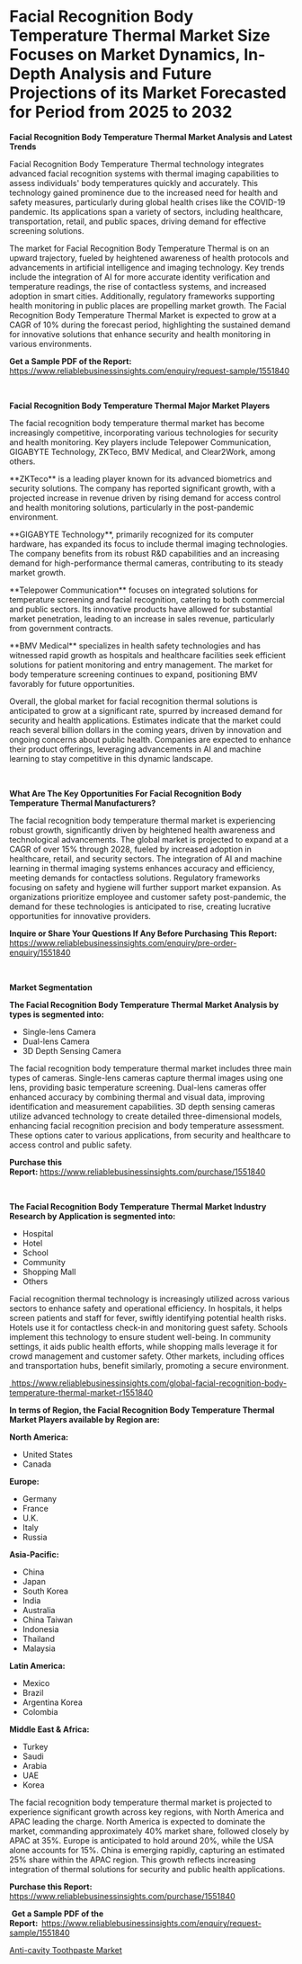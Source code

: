 <p><h1>Facial Recognition Body Temperature Thermal Market Size Focuses on Market Dynamics, In-Depth Analysis and Future Projections of its Market Forecasted for Period from 2025 to 2032</h1></p><p><strong>Facial Recognition Body Temperature Thermal Market Analysis and Latest Trends</strong></p>
<p><p>Facial Recognition Body Temperature Thermal technology integrates advanced facial recognition systems with thermal imaging capabilities to assess individuals' body temperatures quickly and accurately. This technology gained prominence due to the increased need for health and safety measures, particularly during global health crises like the COVID-19 pandemic. Its applications span a variety of sectors, including healthcare, transportation, retail, and public spaces, driving demand for effective screening solutions.</p><p>The market for Facial Recognition Body Temperature Thermal is on an upward trajectory, fueled by heightened awareness of health protocols and advancements in artificial intelligence and imaging technology. Key trends include the integration of AI for more accurate identity verification and temperature readings, the rise of contactless systems, and increased adoption in smart cities. Additionally, regulatory frameworks supporting health monitoring in public places are propelling market growth. The Facial Recognition Body Temperature Thermal Market is expected to grow at a CAGR of 10% during the forecast period, highlighting the sustained demand for innovative solutions that enhance security and health monitoring in various environments.</p></p>
<p><strong>Get a Sample PDF of the Report:&nbsp;</strong> <a href="https://www.reliablebusinessinsights.com/enquiry/request-sample/1551840?utm_campaign=2222&utm_medium=2&utm_source=Github&utm_content=ia&utm_term=09022025&utm_id=facial-recognition-body-temperature-thermal">https://www.reliablebusinessinsights.com/enquiry/request-sample/1551840</a></p>
<p>&nbsp;</p>
<p><strong>Facial Recognition Body Temperature Thermal Major Market Players</strong></p>
<p><p>The facial recognition body temperature thermal market has become increasingly competitive, incorporating various technologies for security and health monitoring. Key players include Telepower Communication, GIGABYTE Technology, ZKTeco, BMV Medical, and Clear2Work, among others.</p><p>**ZKTeco** is a leading player known for its advanced biometrics and security solutions. The company has reported significant growth, with a projected increase in revenue driven by rising demand for access control and health monitoring solutions, particularly in the post-pandemic environment.</p><p>**GIGABYTE Technology**, primarily recognized for its computer hardware, has expanded its focus to include thermal imaging technologies. The company benefits from its robust R&D capabilities and an increasing demand for high-performance thermal cameras, contributing to its steady market growth.</p><p>**Telepower Communication** focuses on integrated solutions for temperature screening and facial recognition, catering to both commercial and public sectors. Its innovative products have allowed for substantial market penetration, leading to an increase in sales revenue, particularly from government contracts.</p><p>**BMV Medical** specializes in health safety technologies and has witnessed rapid growth as hospitals and healthcare facilities seek efficient solutions for patient monitoring and entry management. The market for body temperature screening continues to expand, positioning BMV favorably for future opportunities.</p><p>Overall, the global market for facial recognition thermal solutions is anticipated to grow at a significant rate, spurred by increased demand for security and health applications. Estimates indicate that the market could reach several billion dollars in the coming years, driven by innovation and ongoing concerns about public health. Companies are expected to enhance their product offerings, leveraging advancements in AI and machine learning to stay competitive in this dynamic landscape.</p></p>
<p>&nbsp;</p>
<p><strong>What Are The Key Opportunities For Facial Recognition Body Temperature Thermal Manufacturers?</strong></p>
<p><p>The facial recognition body temperature thermal market is experiencing robust growth, significantly driven by heightened health awareness and technological advancements. The global market is projected to expand at a CAGR of over 15% through 2028, fueled by increased adoption in healthcare, retail, and security sectors. The integration of AI and machine learning in thermal imaging systems enhances accuracy and efficiency, meeting demands for contactless solutions. Regulatory frameworks focusing on safety and hygiene will further support market expansion. As organizations prioritize employee and customer safety post-pandemic, the demand for these technologies is anticipated to rise, creating lucrative opportunities for innovative providers.</p></p>
<p><strong>Inquire or Share Your Questions If Any Before Purchasing This Report:</strong> <a href="https://www.reliablebusinessinsights.com/enquiry/pre-order-enquiry/1551840?utm_campaign=2222&utm_medium=2&utm_source=Github&utm_content=ia&utm_term=09022025&utm_id=facial-recognition-body-temperature-thermal">https://www.reliablebusinessinsights.com/enquiry/pre-order-enquiry/1551840</a></p>
<p>&nbsp;</p>
<p><strong>Market Segmentation</strong></p>
<p><strong>The Facial Recognition Body Temperature Thermal Market Analysis by types is segmented into:</strong></p>
<p><ul><li>Single-lens Camera</li><li>Dual-lens Camera</li><li>3D Depth Sensing Camera</li></ul></p>
<p><p>The facial recognition body temperature thermal market includes three main types of cameras. Single-lens cameras capture thermal images using one lens, providing basic temperature screening. Dual-lens cameras offer enhanced accuracy by combining thermal and visual data, improving identification and measurement capabilities. 3D depth sensing cameras utilize advanced technology to create detailed three-dimensional models, enhancing facial recognition precision and body temperature assessment. These options cater to various applications, from security and healthcare to access control and public safety.</p></p>
<p><strong>Purchase this Report:&nbsp;</strong><a href="https://www.reliablebusinessinsights.com/purchase/1551840?utm_campaign=2222&utm_medium=2&utm_source=Github&utm_content=ia&utm_term=09022025&utm_id=facial-recognition-body-temperature-thermal">https://www.reliablebusinessinsights.com/purchase/1551840</a></p>
<p>&nbsp;</p>
<p><strong>The Facial Recognition Body Temperature Thermal Market Industry Research by Application is segmented into:</strong></p>
<p><ul><li>Hospital</li><li>Hotel</li><li>School</li><li>Community</li><li>Shopping Mall</li><li>Others</li></ul></p>
<p><p>Facial recognition thermal technology is increasingly utilized across various sectors to enhance safety and operational efficiency. In hospitals, it helps screen patients and staff for fever, swiftly identifying potential health risks. Hotels use it for contactless check-in and monitoring guest safety. Schools implement this technology to ensure student well-being. In community settings, it aids public health efforts, while shopping malls leverage it for crowd management and customer safety. Other markets, including offices and transportation hubs, benefit similarly, promoting a secure environment.</p></p>
<p><a href="https://www.reliablebusinessinsights.com/global-facial-recognition-body-temperature-thermal-market-r1551840?utm_campaign=2222&utm_medium=2&utm_source=Github&utm_content=ia&utm_term=09022025&utm_id=facial-recognition-body-temperature-thermal">&nbsp;https://www.reliablebusinessinsights.com/global-facial-recognition-body-temperature-thermal-market-r1551840</a></p>
<p><strong>In terms of Region, the Facial Recognition Body Temperature Thermal Market Players available by Region are:</strong></p>
<p>
    <p> <strong> North America: </strong>
        <ul>
            <li>United States</li>
            <li>Canada</li>
        </ul>
        </p> 
    <p> <strong> Europe: </strong>
        <ul>
            <li>Germany</li>
            <li>France</li>
            <li>U.K.</li>
            <li>Italy</li>
            <li>Russia</li>
        </ul>
        </p> 
    <p> <strong> Asia-Pacific: </strong>
        <ul>
            <li>China</li>
            <li>Japan</li>
            <li>South Korea</li>
            <li>India</li>
            <li>Australia</li>
            <li>China Taiwan</li>
            <li>Indonesia</li>
            <li>Thailand</li>
            <li>Malaysia</li>
        </ul>
        </p> 
    <p> <strong> Latin America: </strong>
        <ul>
            <li>Mexico</li>
            <li>Brazil</li>
            <li>Argentina Korea</li>
            <li>Colombia</li>
        </ul>
        </p> 
    <p> <strong> Middle East & Africa: </strong>
        <ul>
            <li>Turkey</li>
            <li>Saudi</li>
            <li>Arabia</li>
            <li>UAE</li>
            <li>Korea</li>
        </ul>
    </p>
    </p>
<p><p>The facial recognition body temperature thermal market is projected to experience significant growth across key regions, with North America and APAC leading the charge. North America is expected to dominate the market, commanding approximately 40% market share, followed closely by APAC at 35%. Europe is anticipated to hold around 20%, while the USA alone accounts for 15%. China is emerging rapidly, capturing an estimated 25% share within the APAC region. This growth reflects increasing integration of thermal solutions for security and public health applications.</p></p>
<p><strong>Purchase this Report: </strong><a href="https://www.reliablebusinessinsights.com/purchase/1551840?utm_campaign=2222&utm_medium=2&utm_source=Github&utm_content=ia&utm_term=09022025&utm_id=facial-recognition-body-temperature-thermal">https://www.reliablebusinessinsights.com/purchase/1551840</a></p>
<p>&nbsp;<strong>Get a Sample PDF of the Report:&nbsp;&nbsp;</strong><a href="https://www.reliablebusinessinsights.com/enquiry/request-sample/1551840?utm_campaign=2222&utm_medium=2&utm_source=Github&utm_content=ia&utm_term=09022025&utm_id=facial-recognition-body-temperature-thermal">https://www.reliablebusinessinsights.com/enquiry/request-sample/1551840</a></p>
<p><strong></strong></p>
<p><p><a href="https://github.com/rileymgdorcas/Market-Research-Report-List-1/blob/main/anti-cavity-toothpaste-market.md?utm_campaign=2222&utm_medium=2&utm_source=Github&utm_content=ia&utm_term=09022025&utm_id=facial-recognition-body-temperature-thermal">Anti-cavity Toothpaste Market</a></p></p>